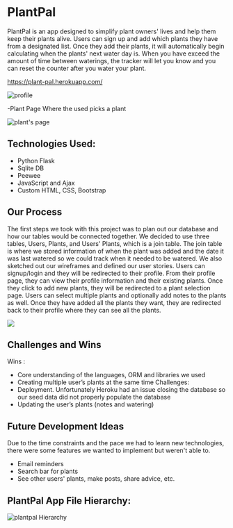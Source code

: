 # PlantPal
PlantPal is an app designed to simplify plant owners' lives and help them keep their plants alive. Users can sign up and add which plants they have from a designated list. Once they add their plants, it will automatically begin calculating when the plants' next water day is. When you have exceed the amount of time between waterings, the tracker will let you know and you can reset the counter after you water your plant.

https://plant-pal.herokuapp.com/

![profile](https://cdn.glitch.com/3f59e2c6-0558-4467-9057-8202e97223b4%2FScreen%20Shot%202019-03-24%20at%203.32.57%20PM.png?1553495462186)


-Plant Page Where the used picks a plant

![plant's page](https://cdn.glitch.com/3f59e2c6-0558-4467-9057-8202e97223b4%2FScreen%20Shot%202019-03-24%20at%2011.35.52%20PM.png?1553495782703)

## Technologies Used:
- Python Flask 
- Sqlite DB
- Peewee
- JavaScript and Ajax
- Custom HTML, CSS, Bootstrap

## Our Process
The first steps we took with this project was to plan out our database and how our tables would be connected together. We decided to use three tables, Users, Plants, and Users' Plants, which is a join table. The join table is where we stored information of when the plant was added and the date it was last watered so we could track when it needed to be watered. We also sketched out our wireframes and defined our user stories. Users can signup/login and they will be redirected to their profile. From their profile page, they can view their profile information and their existing plants. Once they click to add new plants, they will be redirected to a plant selection page. Users can select multiple plants and optionally add notes to the plants as well. Once they have added all the plants they want, they are redirected back to their profile where they can see all the plants.

![](https://trello-attachments.s3.amazonaws.com/5c8fe1271ba21e4277577ca1/5c8fea55bd0cdb7ca079996a/b51bee25c16ae8e1b12b0e4c5aeb604d/IMG_5465.jpg)

## Challenges and Wins
  Wins :
   - Core understanding of the languages, ORM and libraries we used 
   - Creating multiple user’s plants at the same time
  Challenges:
   - Deployment. Unfortunately Heroku had an issue closing the database so our seed data did not properly populate the database
   - Updating the user’s plants (notes and watering)

## Future Development Ideas
Due to the time constraints and the pace we had to learn new technologies, there were some features we wanted to implement but weren't able to.
 - Email reminders
 - Search bar for plants
 - See other users' plants, make posts, share advice, etc.

## PlantPal App File Hierarchy:

![plantpal Hierarchy](https://cdn.glitch.com/3f59e2c6-0558-4467-9057-8202e97223b4%2FScreen%20Shot%202019-03-24%20at%2011.29.08%20PM.png?1553495377297)
